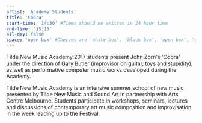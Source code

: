 ```yaml
---
artist: 'Academy Students'
title: 'Cobra'
start-time: '14:30' #Times should be written in 24 hour time
end-time: '15:15'
all-day: false
space: 'open box' #Choices are 'white box', 'black box', 'open box', 'grounds'
---
```

<!-- Description -->
Tilde New Music Academy 2017 students present John Zorn's 'Cobra' under the direction of Gary Butler (improvisor on guitar, toys and stupidity), as well as performative computer music works developed during the Academy.

Tilde New Music Academy is an intensive summer school of new music presented by Tilde New Music and Sound Art in partnership with Arts Centre Melbourne. Students participate in workshops, seminars, lectures and discussions of contemporary art music composition and improvisation in the week leading up to the Festival.

<!-- Bio -->
